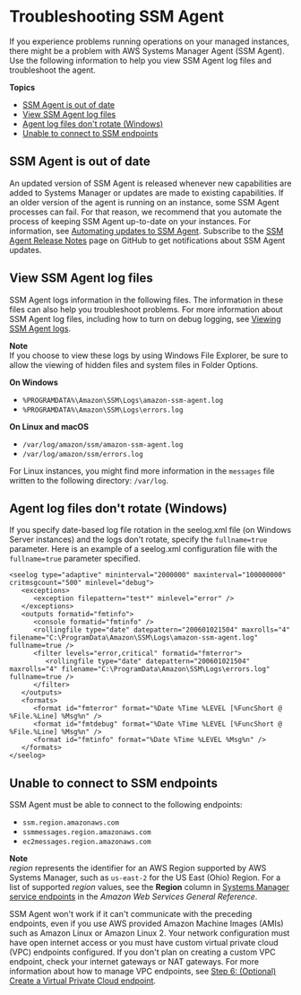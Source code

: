 # Troubleshooting SSM Agent<a name="troubleshooting-ssm-agent"></a>

If you experience problems running operations on your managed instances, there might be a problem with AWS Systems Manager Agent \(SSM Agent\)\. Use the following information to help you view SSM Agent log files and troubleshoot the agent\. 

**Topics**
+ [SSM Agent is out of date](#ssm-agent-out-of-date)
+ [View SSM Agent log files](#systems-manager-ssm-agent-log-files)
+ [Agent log files don't rotate \(Windows\)](#systems-manager-ssm-agent-troubleshooting-log-rotation)
+ [Unable to connect to SSM endpoints](#systems-manager-ssm-agent-troubleshooting-endpoint-access)

## SSM Agent is out of date<a name="ssm-agent-out-of-date"></a>

An updated version of SSM Agent is released whenever new capabilities are added to Systems Manager or updates are made to existing capabilities\. If an older version of the agent is running on an instance, some SSM Agent processes can fail\. For that reason, we recommend that you automate the process of keeping SSM Agent up\-to\-date on your instances\. For information, see [Automating updates to SSM Agent](ssm-agent-automatic-updates.md)\. Subscribe to the [SSM Agent Release Notes](https://github.com/aws/amazon-ssm-agent/blob/mainline/RELEASENOTES.md) page on GitHub to get notifications about SSM Agent updates\.

## View SSM Agent log files<a name="systems-manager-ssm-agent-log-files"></a>

SSM Agent logs information in the following files\. The information in these files can also help you troubleshoot problems\. For more information about SSM Agent log files, including how to turn on debug logging, see [Viewing SSM Agent logs](sysman-agent-logs.md)\.

**Note**  
If you choose to view these logs by using Windows File Explorer, be sure to allow the viewing of hidden files and system files in Folder Options\.

**On Windows**
+ `%PROGRAMDATA%\Amazon\SSM\Logs\amazon-ssm-agent.log`
+ `%PROGRAMDATA%\Amazon\SSM\Logs\errors.log`

**On Linux and macOS**
+ `/var/log/amazon/ssm/amazon-ssm-agent.log`
+ `/var/log/amazon/ssm/errors.log`

For Linux instances, you might find more information in the `messages` file written to the following directory: `/var/log`\.

## Agent log files don't rotate \(Windows\)<a name="systems-manager-ssm-agent-troubleshooting-log-rotation"></a>

If you specify date\-based log file rotation in the seelog\.xml file \(on Windows Server instances\) and the logs don't rotate, specify the `fullname=true` parameter\. Here is an example of a seelog\.xml configuration file with the `fullname=true` parameter specified\.

```
<seelog type="adaptive" mininterval="2000000" maxinterval="100000000" critmsgcount="500" minlevel="debug">
   <exceptions>
      <exception filepattern="test*" minlevel="error" />
   </exceptions>
   <outputs formatid="fmtinfo">
      <console formatid="fmtinfo" />
      <rollingfile type="date" datepattern="200601021504" maxrolls="4" filename="C:\ProgramData\Amazon\SSM\Logs\amazon-ssm-agent.log" fullname=true />
      <filter levels="error,critical" formatid="fmterror">
         <rollingfile type="date" datepattern="200601021504" maxrolls="4" filename="C:\ProgramData\Amazon\SSM\Logs\errors.log" fullname=true />
      </filter>
   </outputs>
   <formats>
      <format id="fmterror" format="%Date %Time %LEVEL [%FuncShort @ %File.%Line] %Msg%n" />
      <format id="fmtdebug" format="%Date %Time %LEVEL [%FuncShort @ %File.%Line] %Msg%n" />
      <format id="fmtinfo" format="%Date %Time %LEVEL %Msg%n" />
   </formats>
</seelog>
```

## Unable to connect to SSM endpoints<a name="systems-manager-ssm-agent-troubleshooting-endpoint-access"></a>

SSM Agent must be able to connect to the following endpoints:
+ `ssm.region.amazonaws.com`
+ `ssmmessages.region.amazonaws.com`
+ `ec2messages.region.amazonaws.com`

**Note**  
*region* represents the identifier for an AWS Region supported by AWS Systems Manager, such as `us-east-2` for the US East \(Ohio\) Region\. For a list of supported *region* values, see the **Region** column in [Systems Manager service endpoints](https://docs.aws.amazon.com/general/latest/gr/ssm.html#ssm_region) in the *Amazon Web Services General Reference*\.

SSM Agent won't work if it can't communicate with the preceding endpoints, even if you use AWS provided Amazon Machine Images \(AMIs\) such as Amazon Linux or Amazon Linux 2\. Your network configuration must have open internet access or you must have custom virtual private cloud \(VPC\) endpoints configured\. If you don't plan on creating a custom VPC endpoint, check your internet gateways or NAT gateways\. For more information about how to manage VPC endpoints, see [Step 6: \(Optional\) Create a Virtual Private Cloud endpoint](setup-create-vpc.md)\.